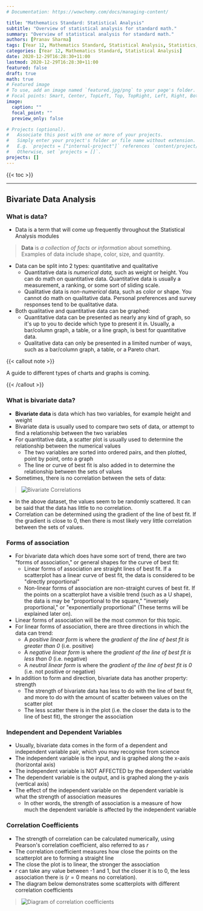 ```yaml
---
# Documentation: https://wowchemy.com/docs/managing-content/

title: "Mathematics Standard: Statistical Analysis"
subtitle: "Overview of statistical analysis for standard math."
summary: "Overview of statistical analysis for standard math."
authors: [Pranav Sharma]
tags: [Year 12, Mathematics Standard, Statistical Analysis, Statistics, Mathematics, Analysis, Bivariate Data Analysis, Normal Distribution]
categories: [Year 12, Mathematics Standard, Statistical Analysis]
date: 2020-12-29T16:28:30+11:00
lastmod: 2020-12-29T16:28:30+11:00
featured: false
draft: true
math: true
# Featured image
# To use, add an image named `featured.jpg/png` to your page's folder.
# Focal points: Smart, Center, TopLeft, Top, TopRight, Left, Right, BottomLeft, Bottom, BottomRight.
image:
  caption: ""
  focal_point: ""
  preview_only: false

# Projects (optional).
#   Associate this post with one or more of your projects.
#   Simply enter your project's folder or file name without extension.
#   E.g. `projects = ["internal-project"]` references `content/project/deep-learning/index.md`.
#   Otherwise, set `projects = []`.
projects: []
---
```




{{< toc >}}

---

## Bivariate Data Analysis

### What is data?

- Data is a term that will come up frequently throughout the Statistical Analysis modules

> **Data** is *a collection of facts or information* about something. Examples of data include shape, color, size, and quantity.

- Data can be split into 2 types: quantitative and qualitative
  - Quantitative data is *numerical data,* such as weight or height. You can do math on quantitative data. Quantitative data is usually a measurement, a ranking, or some sort of sliding scale.
  - Qualitative data is *non-numerical* data, such as color or shape. You cannot do math on qualitative data. Personal preferences and survey responses tend to be qualitative data.
- Both qualitative and quantitative data can be graphed:
  - Quantitative data can be presented as nearly any kind of graph, so it's up to you to decide which type to present it in. Usually, a bar/column graph, a table, or a line graph, is best for quantitative data.
  - Qualitative data can only be presented in a limited number of ways, such as a bar/column graph, a table, or a Pareto chart.

{{< callout note >}}

A guide to different types of charts and graphs is coming.

{{< /callout >}}



### What is bivariate data?

- **Bivariate data** is data which has two variables, for example height and weight
- Bivariate data is usually used to compare two sets of data, or attempt to find a relationship between the two variables
- For quantitative data, a scatter plot is usually used to determine the relationship between the numerical values
  - The two variables are sorted into ordered pairs, and then plotted, point by point, onto a graph
  - The line or curve of best fit is also added in to determine the relationship between the sets of values
- Sometimes, there is no correlation between the sets of data:

>  ![Bivariate Correlations](https://cdn.jsdelivr.net/gh/psharma04/image-repo@main/uploads/correl13OpQH7H.gif)

- In the above dataset, the values seem to be randomly scattered. It can be said that the data has little to no correlation.
- Correlation can be determined using the gradient of the line of best fit. If the gradient is close to 0, then there is most likely very little correlation between the sets of values.

### Forms of association

- For bivariate data which does have some sort of trend, there are two "forms of association," or general shapes for the curve of best fit:
  - Linear forms of association are straight lines of best fit. If a scatterplot has a linear curve of best fit, the data is considered to be "directly proportional"
  - Non-linear forms of association are non-straight curves of best fit. If the points on a scatterplot have a visible trend (such as a U shape), the data is may be "proportional to the square," "inversely proportional," or "exponentially proportional" (These terms will be explained later on).
- Linear forms of association will be the most common for this topic.
- For linear forms of association, there are three directions in which the data can trend:
  - A *positive linear form* is where the *gradient of the line of best fit is greater than 0* (i.e. positive)
  - A *negative linear form* is where the *gradient of the line of best fit is less than 0* (i.e. negative)
  - A *neutral linear form* is where the *gradient of the line of best fit is 0* (i.e. not positive or negative)
- In addition to form and direction, bivariate data has another property: strength
  - The strength of bivariate data has less to do with the line of best fit, and more to do with the amount of scatter between values on the scatter plot
  - The less scatter there is in the plot (i.e. the closer the data is to the line of best fit), the stronger the association

### Independent and Dependent Variables

- Usually, bivariate data comes in the form of a dependent and independent variable pair, which you may recognise from science
- The independent variable is the input, and is graphed along the x-axis (horizontal axis)
- The independent variable is NOT AFFECTED by the dependent variable
- The dependent variable is the output, and is graphed along the y-axis (vertical axis)
- The effect of the independent variable on the dependent variable is what the strength of association measures
  - In other words, the strength of association is a measure of how much the dependent variable is affected by the independent variable

### Correlation Coefficients

- The strength of correlation can be calculated numerically, using Pearson's correlation coefficient, also referred to as $r$
- The correlation coefficient measures how close the points on the scatterplot are to forming a straight line
- The close the plot is to linear, the stronger the association
- $r$ can take any value between -1 and 1, but the closer it is to 0, the less association there is $(r=0 \text{ means no correlation}).$
- The diagram below demonstrates some scatterplots with different correlation coefficients

> ![Diagram of correlation coefficients](https://cdn.jsdelivr.net/gh/psharma04/image-repo@main/uploads/pearson-2-smallRt2sXh.png)
